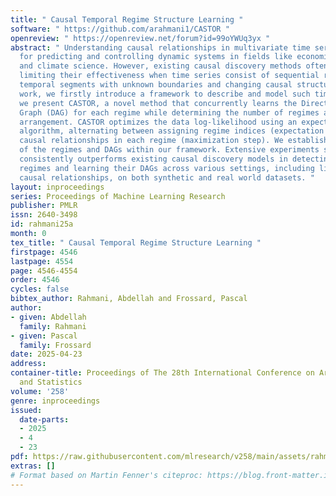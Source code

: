 ```yaml
---
title: " Causal Temporal Regime Structure Learning "
software: " https://github.com/arahmani1/CASTOR "
openreview: " https://openreview.net/forum?id=99oYWUq3yx "
abstract: " Understanding causal relationships in multivariate time series is essential
  for predicting and controlling dynamic systems in fields like economics, neuroscience,
  and climate science. However, existing causal discovery methods often assume stationarity,
  limiting their effectiveness when time series consist of sequential regimes, consecutive
  temporal segments with unknown boundaries and changing causal structures. In this
  work, we firstly introduce a framework to describe and model such time series. Then,
  we present CASTOR, a novel method that concurrently learns the Directed Acyclic
  Graph (DAG) for each regime while determining the number of regimes and their sequential
  arrangement. CASTOR optimizes the data log-likelihood using an expectation-maximization
  algorithm, alternating between assigning regime indices (expectation step) and inferring
  causal relationships in each regime (maximization step). We establish the identifiability
  of the regimes and DAGs within our framework. Extensive experiments show that CASTOR
  consistently outperforms existing causal discovery models in detecting different
  regimes and learning their DAGs across various settings, including linear and nonlinear
  causal relationships, on both synthetic and real world datasets. "
layout: inproceedings
series: Proceedings of Machine Learning Research
publisher: PMLR
issn: 2640-3498
id: rahmani25a
month: 0
tex_title: " Causal Temporal Regime Structure Learning "
firstpage: 4546
lastpage: 4554
page: 4546-4554
order: 4546
cycles: false
bibtex_author: Rahmani, Abdellah and Frossard, Pascal
author:
- given: Abdellah
  family: Rahmani
- given: Pascal
  family: Frossard
date: 2025-04-23
address:
container-title: Proceedings of The 28th International Conference on Artificial Intelligence
  and Statistics
volume: '258'
genre: inproceedings
issued:
  date-parts:
  - 2025
  - 4
  - 23
pdf: https://raw.githubusercontent.com/mlresearch/v258/main/assets/rahmani25a/rahmani25a.pdf
extras: []
# Format based on Martin Fenner's citeproc: https://blog.front-matter.io/posts/citeproc-yaml-for-bibliographies/
---
```


